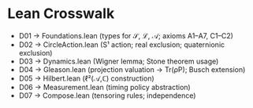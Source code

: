 # Lean Crosswalk

- D01 → Foundations.lean (types for 𝒮, ℒ, 𝒜; axioms A1–A7, C1–C2)
- D02 → CircleAction.lean (S¹ action; real exclusion; quaternionic exclusion)
- D03 → Dynamics.lean (Wigner lemma; Stone theorem usage)
- D04 → Gleason.lean (projection valuation → Tr(ρP); Busch extension)
- D05 → Hilbert.lean (ℓ²(𝒜,ℂ) construction)
- D06 → Measurement.lean (timing policy abstraction)
- D07 → Compose.lean (tensoring rules; independence)
